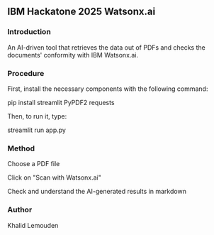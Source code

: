 ## IBM Hackatone 2025 Watsonx.ai

### Introduction

An AI-driven tool that retrieves the data out of PDFs and checks the documents' conformity with IBM Watsonx.ai.

### Procedure

First, install the necessary components with the following command:

pip install streamlit PyPDF2 requests

Then, to run it, type:

streamlit run app.py

### Method

Choose a PDF file

Click on "Scan with Watsonx.ai"

Check and understand the AI-generated results in markdown

### Author

Khalid Lemouden

